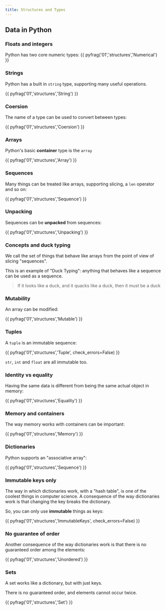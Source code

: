 ```yaml
---
title: Structures and Types
---
```


## Data in Python

### Floats and integers

Python has two core numeric types:
{{ pyfrag('01','structures','Numerical') }}

### Strings

Python has a built in `string` type, supporting many
useful operations.

{{ pyfrag('01','structures','String') }}

### Coersion

The name of a type can be used to convert between types:

{{ pyfrag('01','structures','Coersion') }}

### Arrays

Python's basic **container** type is the `array`

{{ pyfrag('01','structures','Array') }}

### Sequences

Many things can be treated like arrays, supporting slicing,
a `len` operator and so on:

{{ pyfrag('01','structures','Sequence') }}

### Unpacking

Sequences can be **unpacked** from sequences:

{{ pyfrag('01','structures','Unpacking') }}

### Concepts and duck typing

We call the set of things that behave like arrays from the point of
view of slicing "sequences". 

This is an example of "Duck Typing": anything that behaves like a
sequence can be used as a sequence.

> If it looks like a duck, and it quacks like a duck, then
> it must be a duck

### Mutability

An array can be modified:

{{ pyfrag('01','structures','Mutable') }}

### Tuples
A `tuple` is an immutable sequence:

{{ pyfrag('01','structures','Tuple', check_errors=False) }}

`str`, `int` and `float` are all immutable too.

### Identity vs equality

Having the same data is different from being the same actual object
in memory:

{{ pyfrag('01','structures','Equality') }}

### Memory and containers

The way memory works with containers can be important:

{{ pyfrag('01','structures','Memory') }}

### Dictionaries

Python supports an "associative array":

{{ pyfrag('01','structures','Sequence') }}

### Immutable keys only

The way in which dictionaries work, with a "hash table", is one of the coolest things in computer science. A consequence of the way dictionaries work is that changing the key breaks the dictionary.

So, you can only use **immutable** things as keys:

{{ pyfrag('01','structures','ImmutableKeys', check_errors=False) }}

### No guarantee of order

Another consequence of the way dictionaries work is that there is no guaranteed order among the
elements:

{{ pyfrag('01','structures','Unordered') }}

### Sets

A set works like a dictionary, but with just keys.

There is no guaranteed order, and elements cannot occur twice.

{{ pyfrag('01','structures','Set') }}

